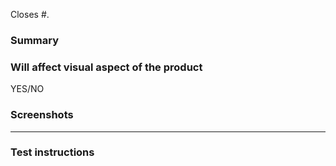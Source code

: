 <!-- Issues that this pull request closes. -->
Closes #.
<!-- Should look like this: `Closes #1, #2, #3.` . -->

### Summary
<!-- Please describe the changes you made. -->

### Will affect visual aspect of the product
<!-- It includes visual changes? -->
YES/NO

### Screenshots <!-- if applicable -->

----

### Test instructions
<!-- Describe how this pull request can be tested. -->

<!--
#### Query
```javascript
new QueryQA().select('blocks').run()
```
-->

